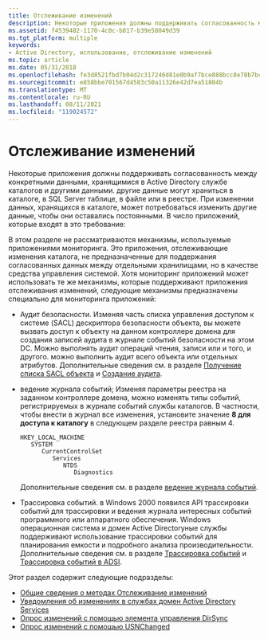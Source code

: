 ```yaml
---
title: Отслеживание изменений
description: Некоторые приложения должны поддерживать согласованность между конкретными данными, хранящимися в Active Directory службе каталогов и другими данными.
ms.assetid: f4539482-1170-4c0c-b817-b39e58049d39
ms.tgt_platform: multiple
keywords:
- Active Directory, использование, отслеживание изменений
ms.topic: article
ms.date: 05/31/2018
ms.openlocfilehash: fe3d8521fbd7b04d2c317246d81e0b9af7bce888bcc8e78b7bc9fcbbdd05b0c2
ms.sourcegitcommit: e858bbe701567d4583c50a11326e42d7ea51804b
ms.translationtype: MT
ms.contentlocale: ru-RU
ms.lasthandoff: 08/11/2021
ms.locfileid: "119024572"
---
```

# <a name="tracking-changes"></a>Отслеживание изменений

Некоторые приложения должны поддерживать согласованность между конкретными данными, хранящимися в Active Directory службе каталогов и другими данными. другие данные могут храниться в каталоге, в SQL Server таблице, в файле или в реестре. При изменении данных, хранящихся в каталоге, может потребоваться изменить другие данные, чтобы они оставались постоянными. В число приложений, которые входят в это требование:

В этом разделе не рассматриваются механизмы, используемые приложениями мониторинга. Это приложения, отслеживающие изменения каталога, не предназначенные для поддержания согласованных данных между отдельными хранилищами, но в качестве средства управления системой. Хотя мониторинг приложений может использовать те же механизмы, которые поддерживают приложения отслеживания изменений, следующие механизмы предназначены специально для мониторинга приложений:

-   Аудит безопасности. Изменяя часть списка управления доступом к системе (SACL) дескриптора безопасности объекта, вы можете вызвать доступ к объекту на данном контроллере домена для создания записей аудита в журнале событий безопасности на этом DC. Можно выполнять аудит операций чтения, записи или и того, и другого. можно выполнить аудит всего объекта или отдельных атрибутов. Дополнительные сведения см. в разделе [Получение списка SACL объекта](retrieving-an-objectampaposs-sacl.md) и [Создание аудита](/windows/desktop/SecAuthZ/audit-generation).
-   ведение журнала событий; Изменяя параметры реестра на заданном контроллере домена, можно изменять типы событий, регистрируемых в журнале событий службы каталогов. В частности, чтобы внести в журнал все изменения, установите значение **8 для доступа к каталогу** в следующем разделе реестра равным 4.

    ```
    HKEY_LOCAL_MACHINE
       SYSTEM
          CurrentControlSet
             Services
                NTDS
                   Diagnostics
    ```

    Дополнительные сведения см. в разделе [ведение журнала событий](/windows/desktop/EventLog/event-logging).

-   Трассировка событий. в Windows 2000 появился API трассировки событий для трассировки и ведения журнала интересных событий программного или аппаратного обеспечения. Windows операционная система и домен Active Directoryные службы поддерживают использование трассировки событий для планирования емкости и подробного анализа производительности. Дополнительные сведения см. в разделе [Трассировка событий](/windows/desktop/ETW/event-tracing-portal) и [Трассировка событий в ADSI](/windows/desktop/ADSI/adsi-and-etw).

Этот раздел содержит следующие подразделы:

-   [Общие сведения о методах Отслеживание изменений](overview-of-change-tracking-techniques.md)
-   [Уведомления об изменениях в службах домен Active Directory Services](change-notifications-in-active-directory-domain-services.md)
-   [Опрос изменений с помощью элемента управления DirSync](polling-for-changes-using-the-dirsync-control.md)
-   [Опрос изменений с помощью USNChanged](polling-for-changes-using-usnchanged.md)

 

 